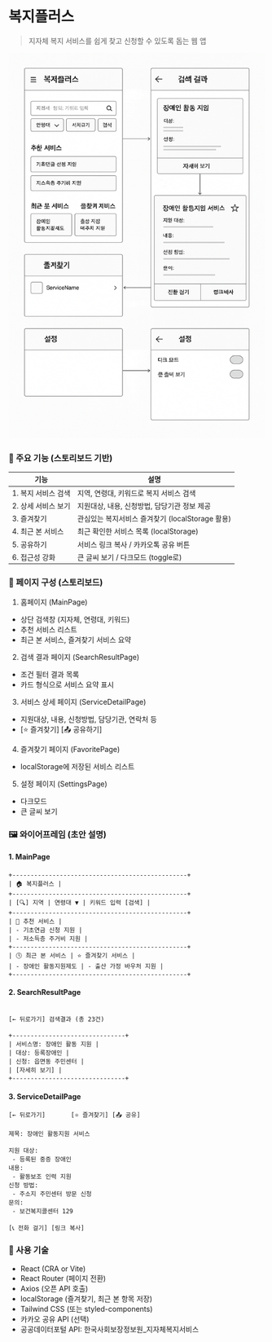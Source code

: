 # 복지플러스

> 지자체 복지 서비스를 쉽게 찾고 신청할 수 있도록 돕는 웹 앱


![alt text](image.png)


### 🎯 주요 기능 (스토리보드 기반)

| 기능                | 설명                                             |
| ------------------- | ------------------------------------------------ |
| 1. 복지 서비스 검색 | 지역, 연령대, 키워드로 복지 서비스 검색          |
| 2. 상세 서비스 보기 | 지원대상, 내용, 신청방법, 담당기관 정보 제공     |
| 3. 즐겨찾기         | 관심있는 복지서비스 즐겨찾기 (localStorage 활용) |
| 4. 최근 본 서비스   | 최근 확인한 서비스 목록 (localStorage)           |
| 5. 공유하기         | 서비스 링크 복사 / 카카오톡 공유 버튼            |
| 6. 접근성 강화      | 큰 글씨 보기 / 다크모드 (toggle로)               |

### 🧭 페이지 구성 (스토리보드)

1. 홈페이지 (MainPage)

-   상단 검색창 (지자체, 연령대, 키워드)
-   추천 서비스 리스트
-   최근 본 서비스, 즐겨찾기 서비스 요약

2. 검색 결과 페이지 (SearchResultPage)

-   조건 필터 결과 목록
-   카드 형식으로 서비스 요약 표시

3. 서비스 상세 페이지 (ServiceDetailPage)

-   지원대상, 내용, 신청방법, 담당기관, 연락처 등
-   [⭐ 즐겨찾기] [📤 공유하기]

4. 즐겨찾기 페이지 (FavoritePage)

-   localStorage에 저장된 서비스 리스트

5. 설정 페이지 (SettingsPage)

-   다크모드
-   큰 글씨 보기

### 🖼 와이어프레임 (초안 설명)

#### 1. MainPage

```
+------------------------------------------------+
| 🏠 복지플러스 |
+------------------------------------------------+
| [🔍] 지역 | 연령대 ▼ | 키워드 입력 [검색] |
+------------------------------------------------+
| 👑 추천 서비스 |
| - 기초연금 신청 지원 |
| - 저소득층 주거비 지원 |
+------------------------------------------------+
| 🕓 최근 본 서비스 | ⭐ 즐겨찾기 서비스 |
| - 장애인 활동지원제도 | - 출산 가정 바우처 지원 |
+------------------------------------------------+

```

#### 2. SearchResultPage

```

[← 뒤로가기] 검색결과 (총 23건)

+-------------------------------+
| 서비스명: 장애인 활동 지원 |
| 대상: 등록장애인 |
| 신청: 읍면동 주민센터 |
| [자세히 보기] |
+-------------------------------+

```

#### 3. ServiceDetailPage

```
[← 뒤로가기]       [⭐ 즐겨찾기] [📤 공유]

제목: 장애인 활동지원 서비스

지원 대상:
 - 등록된 중증 장애인
내용:
 - 활동보조 인력 지원
신청 방법:
 - 주소지 주민센터 방문 신청
문의:
 - 보건복지콜센터 129

[📞 전화 걸기] [링크 복사]
```

### 🧩 사용 기술

-   React (CRA or Vite)
-   React Router (페이지 전환)
-   Axios (오픈 API 호출)
-   localStorage (즐겨찾기, 최근 본 항목 저장)
-   Tailwind CSS (또는 styled-components)
-   카카오 공유 API (선택)
-   공공데이터포털 API: 한국사회보장정보원\_지자체복지서비스
